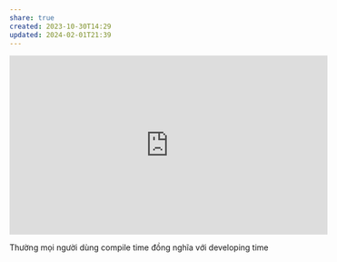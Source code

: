 ```yaml
---
share: true
created: 2023-10-30T14:29
updated: 2024-02-01T21:39
---
```

<iframe width="560" height="315" src="https://www.youtube.com/embed/watch?v=AxgXCUxPIf8" title="YouTube video player" frameborder="0" allow="accelerometer; autoplay; clipboard-write; encrypted-media; gyroscope; picture-in-picture; web-share" referrerpolicy="strict-origin-when-cross-origin" allowfullscreen></iframe>

Thường mọi người dùng compile time đồng nghĩa với developing time